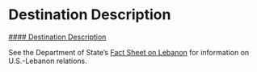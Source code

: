 # Destination Description

[#### Destination Description](javascript:void(0); "Destination Description")

See the Department of State’s [Fact Sheet on Lebanon](https://www.state.gov/u-s-relations-with-lebanon/) for information on U.S.-Lebanon relations.